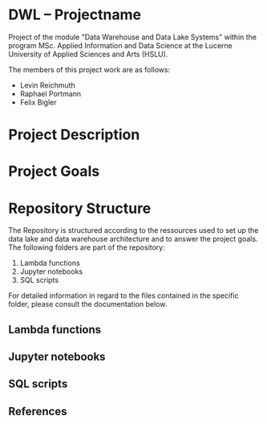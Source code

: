 # DWL – Projectname
Project of the module "Data Warehouse and Data Lake Systems" within the program MSc. Applied Information and Data Science at the Lucerne University of Applied Sciences and Arts (HSLU).
 
 The members of this project work are as follows:
 
 * Levin Reichmuth
 * Raphael Portmann
 * Felix Bigler
 
 # Project Description
 

 
 # Project Goals
 
 
 # Repository Structure
 
 The Repository is structured according to the ressources used to set up the data lake and data warehouse architecture and to answer the project goals. The following folders are part of the repository:
 
 1. Lambda functions
 2. Jupyter notebooks
 3. SQL scripts

For detailed information in regard to the files contained in the specific folder, please consult the documentation below.

## Lambda functions



## Jupyter notebooks


## SQL scripts


## References

